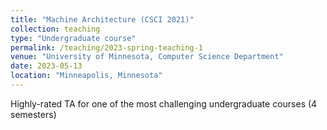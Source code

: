 ```yaml
---
title: "Machine Architecture (CSCI 2021)"
collection: teaching
type: "Undergraduate course"
permalink: /teaching/2023-spring-teaching-1
venue: "University of Minnesota, Computer Science Department"
date: 2023-05-13
location: "Minneapolis, Minnesota"
---
```


Highly-rated TA for one of the most challenging undergraduate courses (4 semesters)